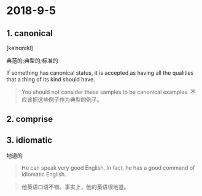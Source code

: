 # 2018-9-5

## 1. canonical

 [kəˈnɑnɪkl] 

典范的;典型的;标准的

If something has canonical status, it is accepted as having all the qualities that a thing of its kind should have.

> You should not consider these samples to be canonical examples.
> 不应该把这些例子作为典型的例子。

## 2. comprise


## 3. idiomatic

地道的

> He can speak very good English. In fact, he has a good command of idiomatic English.

> 他英语口语不错。事实上，他的英语很地道。
